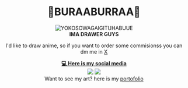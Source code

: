 <h1 align='center'>
  🍍BURAABURRAA🍍
</h1>

<div align="center"><img src="https://media3.giphy.com/media/v1.Y2lkPTc5MGI3NjExZndvajVucDhtbWJqamZmY2Jvemt4Z3FtdXNkeXo2OGZ5aHVvb3IzOCZlcD12MV9pbnRlcm5hbF9naWZfYnlfaWQmY3Q9Zw/l61IRqCwg9fF2r8qYp/giphy.gif" alt="YOKOSOWAGAIGITUHABUUE">
</div>

<div align="center"><strong>IMA DRAWER GUYS</strong></div>

<p align="center">I'd like to draw anime, so if you want to order some commisionss you can dm me in <a href="https://x.com/ShouAmeee">X</p>

<div align="center"><strong>💻 Here is my social media</strong></div>

<div align="center"><a href="https://web.facebook.com/raruraru.eri"><img src="https://img.shields.io/badge/Facebook-1877F2?style=for-the-badge&logo=facebook&logoColor=whit" /></a> <a href="https://x.com/ShouAmeee"><img src="https://img.shields.io/badge/X-000000?style=for-the-badge&logo=x&logoColor=white" /></a></div>

<div align="center">Want to see my art? here is my <a href="https://x.com/ShouAmeee">portofolio</a>
</div>
    <p align="center"></p>